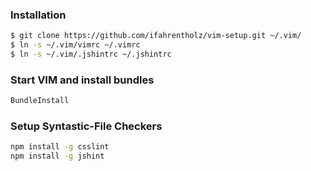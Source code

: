 ### Installation

```bash
$ git clone https://github.com/ifahrentholz/vim-setup.git ~/.vim/
$ ln -s ~/.vim/vimrc ~/.vimrc
$ ln -s ~/.vim/.jshintrc ~/.jshintrc
```

### Start VIM and install bundles 
```bash
BundleInstall
```

### Setup Syntastic-File Checkers
```bash
npm install -g csslint
npm install -g jshint
```
